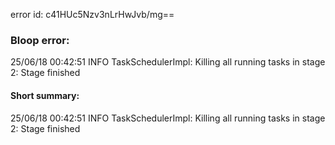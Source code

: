 error id: c41HUc5Nzv3nLrHwJvb/mg==
### Bloop error:

25/06/18 00:42:51 INFO TaskSchedulerImpl: Killing all running tasks in stage 2: Stage finished
#### Short summary: 

25/06/18 00:42:51 INFO TaskSchedulerImpl: Killing all running tasks in stage 2: Stage finished
